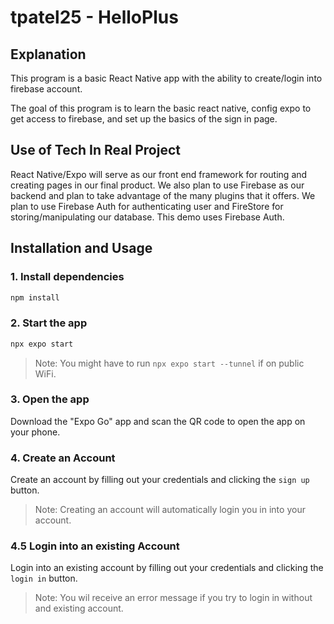 # tpatel25 - HelloPlus

## Explanation

This program is a basic React Native app with the ability to create/login into firebase account.

The goal of this program is to learn the basic react native, config expo to get access to firebase, and set up the basics of the sign in page.

## Use of Tech In Real Project

React Native/Expo will serve as our front end framework for routing and creating pages in our final product. We also plan to use Firebase as our backend and plan to take advantage of the many plugins that it offers. We plan to use Firebase Auth for authenticating user and FireStore for storing/manipulating our database. This demo uses Firebase Auth.

## Installation and Usage

### 1. Install dependencies

```bash
npm install
```

### 2. Start the app

```bash
npx expo start
```

> Note: You might have to run `npx expo start --tunnel` if on public WiFi.

### 3. Open the app

Download the "Expo Go" app and scan the QR code to open the app on your phone.

### 4. Create an Account

Create an account by filling out your credentials and clicking the `sign up` button.

> Note: Creating an account will automatically login you in into your account.

### 4.5 Login into an existing Account

Login into an existing account by filling out your credentials and clicking the `login in` button.

> Note: You wil receive an error message if you try to login in without and existing account.